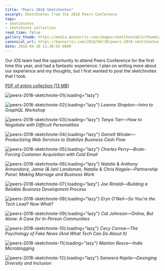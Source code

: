 ```yaml
---
title: "Peers 2018 Sketchnotes"
excerpt: Sketchnotes from the 2018 Peers Conference
tags:
- sketchnotes
- sketchnote collection
read_time: false
gallery_thumb: https://media.bennorris.com/images/sketchnotable/thumbs/peers-2018-sketchnote-01.jpg
canonical_url: https://bennorris.com/2018/04/30/peers-2018-sketchnotes
date: 2018-04-30 11:38:55-0600
---
```


Our iOS team had the opportunity to attend Peers Conference for the first time this year, and had a fantastic experience. I plan on writing more about our experience and my thoughts, but I first wanted to post the sketchnotes that I took.

[PDF of entire collection (13 MB)](https://media.bennorris.com/images/sketchnotable/peers-2018/peers-2018-sketchnotes.pdf)

![peers-2018-sketchnote-01](https://media.bennorris.com/images/sketchnotable/peers-2018/peers-2018-sketchnote-01.jpg){:loading="lazy"}

![peers-2018-sketchnote-02](https://media.bennorris.com/images/sketchnotable/peers-2018/peers-2018-sketchnote-02.jpg){:loading="lazy"}
_Leanne Shapton—Intro to GraphQL Workshop_

![peers-2018-sketchnote-03](https://media.bennorris.com/images/sketchnotable/peers-2018/peers-2018-sketchnote-03.jpg){:loading="lazy"}
_Tanya Tarr—How to Negotiate with Difficult Personalities_

![peers-2018-sketchnote-04](https://media.bennorris.com/images/sketchnotable/peers-2018/peers-2018-sketchnote-04.jpg){:loading="lazy"}
_Garrett Winder—Productizing Web Services to Stabilize Business Cash Flow_

![peers-2018-sketchnote-05](https://media.bennorris.com/images/sketchnotable/peers-2018/peers-2018-sketchnote-05.jpg){:loading="lazy"}
_Charles Perry—Brute-Forcing Customer Acquisition with Cold Email_

![peers-2018-sketchnote-06](https://media.bennorris.com/images/sketchnotable/peers-2018/peers-2018-sketchnote-06.jpg){:loading="lazy"}
_Natalie & Anthony Armendariz, Jamie (& Ian) Landsman, Natalie & Chris Nagele—Partnership Panel: Making Marriage and Business Work_

![peers-2018-sketchnote-07](https://media.bennorris.com/images/sketchnotable/peers-2018/peers-2018-sketchnote-07.jpg){:loading="lazy"}
_Joe Rinaldi—Building a Reliable Business Development Process_

![peers-2018-sketchnote-08](https://media.bennorris.com/images/sketchnotable/peers-2018/peers-2018-sketchnote-08.jpg){:loading="lazy"}
_Eryn O'Neil—So You're the Tech Lead? Now What?_

![peers-2018-sketchnote-09](https://media.bennorris.com/images/sketchnotable/peers-2018/peers-2018-sketchnote-09.jpg){:loading="lazy"}
_Cat Johnson—Online, But Alone: A Case for In-Person Communities_

![peers-2018-sketchnote-10](https://media.bennorris.com/images/sketchnotable/peers-2018/peers-2018-sketchnote-10.jpg){:loading="lazy"}
_Cecy Correa—The Psychology of Fake News (And What Tech Can Do About It)_

![peers-2018-sketchnote-11](https://media.bennorris.com/images/sketchnotable/peers-2018/peers-2018-sketchnote-11.jpg){:loading="lazy"}
_Manton Reece—Indie Microblogging_

![peers-2018-sketchnote-12](https://media.bennorris.com/images/sketchnotable/peers-2018/peers-2018-sketchnote-12.jpg){:loading="lazy"}
_Sameera Kapila—Desinging Diversity and Inclusion_
